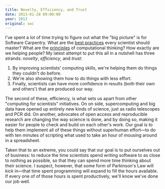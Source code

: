 ```yaml
---
title: Novelty, Efficiency, and Trust
date: 2013-01-28 09:00:00
year: 2013
original: swc
---
```


<p>I've spent a lot of time trying to figure out what the "big picture" is for Software Carpentry.  What are the <a href="http://arxiv.org/abs/1210.0530">best practices</a> every scientist should master?  What are the <a href="{{site.baseurl}}/lessons/previous/#softeng">principles</a> of computational thinking?  How exactly are we helping people?  My latest attempt to put this all in a nutshell has three strands: <em>novelty</em>, <em>efficiency</em>, and <em>trust</em>:</p>
<ol>
  <li>By improving scientists' computing skills, we're helping them do things they couldn't do before.</li>
  <li>We're also showing them how to do things with less effort.</li>
  <li>Finally, scientists can have more confidence in results (both their own and others') that are produced our way.</li>
</ol>
<p>The second of these, efficiency, is what sets us apart from other "computing for scientists" initiatives.  On on side, supercomputing and big data have opened up entirely new kinds of science, just as radio telescopes and PCR did.  On another, advocates of open access and reproducible research are changing the way science is done, and by doing so, making it easier for people to check and build on each other's work.  Our goal is to help them implement all of these things without superhuman effort&mdash;to do with ten minutes of scripting what used to take an hour of mousing around in a spreadsheet.</p>
<p>Taken that to an extreme, you could say that our goal is to put ourselves out of business: to reduce the time scientists spend writing software to as close to nothing as possible, so that they can spend more time thinking about their science.  I suspect, however, that some form of Parkinson's Law will kick in&mdash;that time spent programming will expand to fill the hours available.  If every one of of those hours is spent productively, we'll know we've done our job well.</p>

